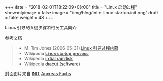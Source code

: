 +++
date = "2018-02-01T18:22:09+08:00"
title = "Linux 启动过程"
showonlyimage = false
image = "/img/blog/intro-linux-startup/init.png"
draft = false
weight = 48
+++

Linux 引导的关键步骤和相关工具简介
<!--more-->


参考文档

> - M. Tim Jones (2006-05-31) [Linux 引导过程内幕](https://www.ibm.com/developerworks/cn/linux/l-linuxboot/)
> - Wikipedia [Linux startup process](https://en.wikipedia.org/wiki/Linux_startup_process)
> - Wikipedia [initial ramdisk](https://en.wikipedia.org/wiki/Initial_ramdisk)
> - Wikipedia [dracut (software)](https://en.wikipedia.org/wiki/Dracut_(software))

封面图片来自 [INIT](https://dribbble.com/shots/128213-INIT) <a href="https://dribbble.com/andruchs"><i class="fa fa-dribbble" aria-hidden="true"></i> Andreas Fuchs</a>
